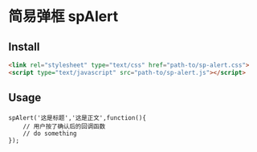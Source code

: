 # 简易弹框 spAlert
## Install
```html
<link rel="stylesheet" type="text/css" href="path-to/sp-alert.css">
<script type="text/javascript" src="path-to/sp-alert.js"></script>
```

## Usage
```javascirpt
spAlert('这是标题','这是正文',function(){
    // 用户按了确认后的回调函数
    // do something
});
```
